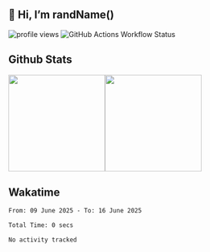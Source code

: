 ## 👋 Hi, I’m randName()

![profile views](https://komarev.com/ghpvc/?username=randnamu&style=for-the-badge)
![GitHub Actions Workflow Status](https://img.shields.io/github/actions/workflow/status/randnamu/randnamu/waka-readme.yml?style=for-the-badge)

## Github Stats

<div style="display: flex;" align="center">
    <img src="https://github-readme-stats.vercel.app/api?username=randnamu&layout=compact&count_private=true&show_icons=true&theme=github_dark&hide_border=true" style="height: 192px;"/>
    <img src="https://github-readme-stats.vercel.app/api/top-langs?username=randnamu&layout=compact&count_private=true&theme=github_dark&hide_border=true&langs_count=8" style="height: 192px;" />
</div>

## Wakatime

<!--START_SECTION:waka-->

```txt
From: 09 June 2025 - To: 16 June 2025

Total Time: 0 secs

No activity tracked
```

<!--END_SECTION:waka-->
